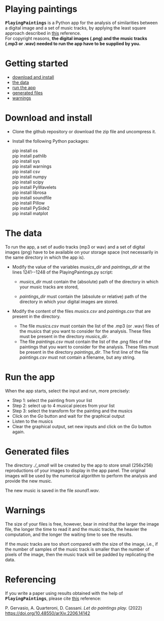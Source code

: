 # Playing paintings

**<kbd>PlayingPaintings</kbd>** is a Python app for the analysis of similarities between a
digital image and a set of music tracks, by applying the least square approach described in [this](https://doi.org/10.48550/arXiv.2206.14142)
reference.  
For copyright reasons, **the digital images (.png) and the music tracks (.mp3
or .wav) needed to run the app have to be
supplied by you.**


# Getting started

- [download and install](#download)
- [the data](#data)
- [run the app](#run)
- [generated files](#newfiles)
- [warnings](#warnings)

<a name="download"></a>

# Download and install

- Clone the github repository or download the zip file and uncompress it.
- Install the following Python packages:

  pip install os  
  pip install pathlib  
  pip install sys  
  pip install warnings  
  pip install csv  
  pip install numpy  
  pip install scipy  
  pip install PyWavelets  
  pip install librosa  
  pip install soundfile  
  pip install Pillow  
  pip install PySide2  
  pip install matplot  


<a name="data"></a>

# The data

To run the app, a set of audio tracks (mp3 or wav) and a set of digital images
(png) have to be available on your storage space (not necessarily in the same directory in which the app is).


- Modify the value of
the variables *musics_dir* and *paintings_dir* at the lines 1241--1248 of the
PlayingPaintings.py script:

   - *musics_dir* must contain the (absolute) path of the directory in which your music tracks are stored,

   - *paintings_dir* must contain the (absolute or relative) path of the directory in which your digital images are stored.

- Modify the content of the files *musics.csv* and *paintings.csv* that are
  present in the directory.

   - The file *musics.csv* must contain the list of the .mp3 (or .wav) files
     of the musics that you want to consider for the analysis. These files must be present in the directory *musics_dir*.
   - The file *paintings.csv* must contain the list of the .png files of the
     paintings that you want to consider for the analysis. These files must be present in the directory *paintings_dir*. The first line of the file *paintings.csv* must not contain a filename, but any string.

<a name="run"></a>

#  Run the app

When the app starts, select the input and run, more precisely:

- Step 1: select the painting from your list
- Step 2: select up to 4 musical pieces from your list
- Step 3: select the transform for the painting and the musics
- Click on the *Go* button and wait for the graphical output
- Listen to the musics
- Clear the graphical output, set new inputs and click on the *Go* button  again.

<a name="newfiles"></a>

#  Generated files

The directory *./_small* will be created by the app to store small (256x256)
reproductions of your images to display in the app panel. The original images
will be used by the numerical algorithm to perform the analysis and provide the
new music.

The new music is saved in the file *sound1.wav*.

<a name="warnings"></a>

# Warnings

The size of your files is free, however, bear in mind that the larger the image file, the longer the time to read it and the music tracks, the heavier the computation, and the longer the waiting time to see the results.  

If the music tracks are too short compared with the size of the image, i.e., if
the number of samples of the music track is smaller than the number of pixels of the image, then the music track will be padded by replicating the data.

 

# Referencing

If you write a paper using results obtained with the help of **<kbd>PlayingPaintings</kbd>**,
please cite [this](https://doi.org/10.48550/arXiv.2206.14142) reference:

P. Gervasio, A. Quarteroni, D. Cassani. 
<i>Let do paintings play.</i>  (2022)
https://doi.org/10.48550/arXiv.2206.14142
